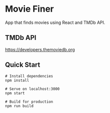 # Movie Finer

App that finds movies using React and TMDb API.

## TMDb API

https://developers.themoviedb.org

## Quick Start

```
# Install dependencies
npm install

# Serve on localhost:3000
npm start

# Build for production
npm run build
```
